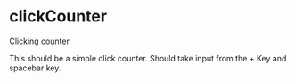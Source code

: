 # clickCounter
Clicking counter

This should be a simple click counter. 
Should take input from the + Key and spacebar key.
